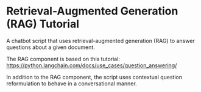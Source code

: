 # Retrieval-Augmented Generation (RAG) Tutorial

A chatbot script that uses retrieval-augmented generation (RAG) to answer questions about a given document.
 
The RAG component is based on this tutorial: https://python.langchain.com/docs/use_cases/question_answering/

In addition to the RAG component, the script uses contextual question reformulation to behave in a conversational manner.
